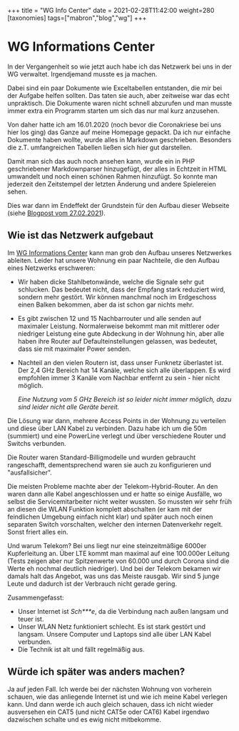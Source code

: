 +++
title = "WG Info Center"
date = 2021-02-28T11:42:00
weight=280
[taxonomies]
tags=["mabron","blog","wg"]
+++

# WG Informations Center

In der Vergangenheit so wie jetzt auch habe ich das Netzwerk bei uns in der WG verwaltet. Irgendjemand musste es ja machen.

Dabei sind ein paar Dokumente wie Exceltabellen entstanden, die mir bei der Aufgabe helfen sollten. Das taten sie auch, aber zeitweise war das echt unpraktisch. Die Dokumente waren nicht schnell abzurufen und man musste immer extra ein Programm starten um sich das nur mal kurz anzusehen.

<!-- more -->

Von daher hatte ich am 16.01.2020 (noch bevor die Coronakriese bei uns hier los ging) das Ganze auf meine Homepage gepackt. Da ich nur einfache Dokumente haben wollte, wurde alles in Markdown geschrieben. Besonders die z.T. umfangreichen Tabellen ließen sich hier gut darstellen.

Damit man sich das auch noch ansehen kann, wurde ein in PHP geschriebener Markdownparser hinzugefügt, der alles in Echtzeit in HTML umwandelt und noch einen schönen Rahmen hinzufügt. So konnte man jederzeit den Zeitstempel der letzten Änderung und andere Spielereien sehen.

Dies war dann im Endeffekt der Grundstein für den Aufbau dieser Webseite (siehe [Blogpost vom 27.02.2021](@/blog/2021/02/2021-02-27_new_homepage/index.md)).

## Wie ist das Netzwerk aufgebaut

Im [WG Informations Center](@/wg/_index.md) kann man grob den Aufbau unseres Netzwerkes ableiten. Leider hat unsere Wohnung ein paar Nachteile, die den Aufbau eines Netzwerks erschweren:

- Wir haben dicke Stahlbetonwände, welche die Signale sehr gut schlucken. Das bedeutet nicht, dass der Empfang stark reduziert wird, sondern mehr gestört. Wir können manchmal noch im Erdgeschoss einen Balken bekommen, aber da ist schon gar nichts mehr.
- Es gibt zwischen 12 und 15 Nachbarrouter und alle senden auf maximaler Leistung. Normalerweise bekommt man mit mittlerer oder niedriger Leistung eine gute Abdeckung in der Wohnung hin, aber alle haben ihre Router auf Defaulteinstellungen gelassen, was bedeutet, dass sie mit maximaler Power senden.
- Nachteil an den vielen Routern ist, dass unser Funknetz überlastet ist. Der 2,4 GHz Bereich hat 14 Kanäle, welche sich alle überlappen. Es wird empfohlen immer 3 Kanäle vom Nachbar entfernt zu sein - hier nicht möglich.

    *Eine Nutzung vom 5 GHz Bereich ist so leider nicht immer möglich, dazu sind leider nicht alle Geräte bereit.*


Die Lösung war dann, mehrere Access Points in der Wohnung zu verteilen und diese über LAN Kabel zu verbinden. Dazu habe ich um die 50m (summiert) und eine PowerLine verlegt und über verschiedene Router und Switchs verbunden.

Die Router waren Standard-Billigmodelle und wurden gebraucht rangeschafft, dementsprechend waren sie auch zu konfigurieren und "ausfallsicher".

Die meisten Probleme machte aber der Telekom-Hybrid-Router. An den waren dann alle Kabel angeschlossen und er hatte so einige Ausfälle, wo selbst die Servicemitarbeiter nicht weiter wussten. So mussten wir sehr früh an diesen die WLAN Funktion komplett abschalten (er kam mit der feindlichen Umgebung einfach nicht klar) und später auch noch einen separaten Switch vorschalten, welcher den internen Datenverkehr regelt. Sonst friert alles ein.

Und warum Telekom? Bei uns liegt nur eine steinzeitmäßige 6000er Kupferleitung an. Über LTE kommt man maximal auf eine 100.000er Leitung (Tests zeigen aber nur Spitzenwerte von 60.000 und durch Corona sind die Werte eh nochmal deutlich niedriger). Und bei der Telekom bekamen wir damals halt das Angebot, was uns das Meiste rausgab. Wir sind 5 junge Leute und dadurch ist der Verbrauch nicht gerade gering.

Zusammengefasst:
- Unser Internet ist *Sch\*\*\*e*, da die Verbindung nach außen langsam und teuer ist.
- Unser WLAN Netz funktioniert schlecht. Es ist stark gestört und langsam. Unsere Computer und Laptops sind alle über LAN Kabel verbunden.
- Die Technik ist alt und fällt regelmäßig aus.

## Würde ich später was anders machen?

Ja auf jeden Fall. Ich werde bei der nächsten Wohnung von vorherein schauen, wie das anliegende Internet ist und wie ich meine Kabel verlegen kann. Und dann werde ich auch gleich schauen, dass ich nicht wieder ausversehen ein CAT5 (und nicht CAT5e oder CAT6) Kabel irgendwo dazwischen schalte und es ewig nicht mitbekomme.
